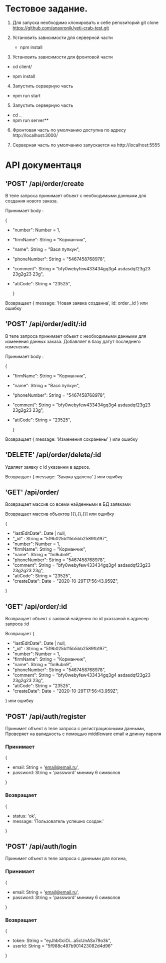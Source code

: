 # Тестовое задание.

1. Для запуска необходимо клонировать к себе репозиторий
   git clone https://github.com/anaxronik/yeti-crab-test.git

2. Установить зависимости для серверной части

   - npm install

3. Установить зависимости для фронтовой части

- cd client/

- npm install

4. Запустить серверную часть

- npm run start

5. Запустить серверную часть

- cd ..
- npm run server\*\*

6. Фронтовая часть по умолчанию доступна по адресу http://localhost:3000/

7. Cерверная часть по умолчанию запускается на http://localhost:5555

# API документаця

## 'POST' /api/order/create

В теле запроса принимает объект с необходимыми данными для создания нового заказа.

Принимает body :

{

- "number": Number = 1,
- "firmName": String = "Корманчик",
- "name": String = "Вася пупкун",
- "phoneNumber": String = "5467458768978",
- "comment": String = "bfy0webyfew433434gq3g4 asdasdqf23g23 23g2g23 23g",
- "atiCode": String = "23525",

  }

Возвращает { message: 'Новая заявка созданна', id: order.\_id } или ошибку

## 'POST' /api/order/edit/:id

В теле запроса принимает объект с необходимыми данными для изменения данных заказа. Добавляет в базу датут последнего изменения.

Принимает body :

{

- "firmName": String = "Корманчик",
- "name": String = "Вася пупкун",
- "phoneNumber": String = "5467458768978",
- "comment": String = "bfy0webyfew433434gq3g4 asdasdqf23g23 23g2g23 23g",
- "atiCode": String = "23525",

  }

Возвращает { message: 'Изменения сохранены' } или ошибку

## 'DELETE' /api/order/delete/:id

Удаляет заявку с id указаннм в адресе.

Возвращает { message: 'Заявка удалена' } или ошибку

## 'GET' /api/order/

Возвращает массив со всеми найденными в БД заявками

Возвращает массив объектов [{},{},{}] или ошибку

{

- "lastEditDate": Date | null,
- "\_id" : String = "5f9b025bf15b5bb2589fb197",
- "number": Number = 1,
- "firmName": String = "Корманчик",
- "name": String = "fin9ubn9",
- "phoneNumber": String = "5467458768978",
- "comment": String = "bfy0webyfew433434gq3g4 asdasdqf23g23 23g2g23 23g",
- "atiCode": String = "23525",
- "createDate": Date = "2020-10-29T17:56:43.959Z",

}

## 'GET' /api/order/:id

Возвращает объект с заявкой найденно по id указзаной в адресер запроса :id

Возвращает {

- "lastEditDate": Date | null,
- "\_id" : String = "5f9b025bf15b5bb2589fb197",
- "number": Number = 1,
- "firmName": String = "Корманчик",
- "name": String = "fin9ubn9",
- "phoneNumber": String = "5467458768978",
- "comment": String = "bfy0webyfew433434gq3g4 asdasdqf23g23 23g2g23 23g",
- "atiCode": String = "23525",
- "createDate": Date = "2020-10-29T17:56:43.959Z",

} или ошибку

## 'POST' /api/auth/register

Принимет объект в теле запроса с регистрациооными данными, Проверяет на валидность с помощью middleware email и длинну пароля

### Принимает

{

- email: String = 'email@email.ru',
- password: String = 'password' миниму 6 символов

}

### Возвращает

{

- status: 'ok',
- message: 'Пользователь успешно создан.'

}

## 'POST' /api/auth/login

Принимет объект в теле запроса с данными для логина,

### Принимает

{

- email: String = 'email@email.ru',
- password: String = 'password' миниму 6 символов

}

### Возвращает

{

- token: String = "eyJhbGciOi...a5cUnASx79o3k",
- userId: String = "5f988c487b901423082d4d96"

}
